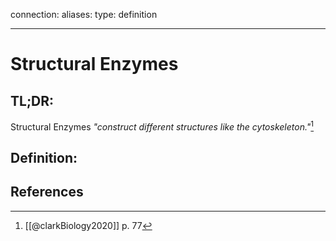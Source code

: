 
connection:
aliases: 
type: definition

---

# Structural Enzymes

## TL;DR:
Structural Enzymes *"construct different structures like the cytoskeleton."*[^1]

## Definition:


## References

[^1]: [[@clarkBiology2020]] p. 77